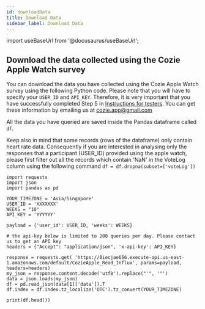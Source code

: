 ```yaml
---
id: downloadData
title: Download Data
sidebar_label: Download Data
---
```


import useBaseUrl from '@docusaurus/useBaseUrl';

## Download the data collected using the Cozie Apple Watch survey

You can download the data you have collected using the Cozie Apple Watch survey using the following Python code.
Please note that you will have to specify your `USER_ID` and `API_KEY`.
Therefore, it is very important that you have successfully completed Step 5 in [Instructions for testers](installation.md).
You can get these information by emailing us at cozie.app@gmail.com

All the data you have queried are saved inside the Pandas dataframe called `df`.

Keep also in mind that some records (rows of the dataframe) only contain heart rate data.
Consequently if you are interested in analysing only the responses that a participant (USER_ID) provided using the apple watch, please first filter out all the records which contain 'NaN' in the VoteLog column using the following command `df = df.dropna(subset=['voteLog'])`

```
import requests
import json
import pandas as pd

YOUR_TIMEZONE = 'Asia/Singapore'
USER_ID = 'XXXXXXX'
WEEKS = "10"
API_KEY = 'YYYYYY'

payload = {'user_id': USER_ID, 'weeks': WEEKS}

# the api-key below is limited to 200 queries per day. Please contact us to get an API key
headers = {"Accept": "application/json", 'x-api-key': API_KEY}

response = requests.get( 'https://0iecjae656.execute-api.us-east-1.amazonaws.com/default/CozieApple_Read_Influx', params=payload, headers=headers)
my_json = response.content.decode('utf8').replace("'", '"')
data = json.loads(my_json)
df = pd.read_json(data[1]['data']).T
df.index = df.index.tz_localize('UTC').tz_convert(YOUR_TIMEZONE)

print(df.head())
```
